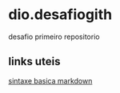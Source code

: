 # dio.desafiogith
desafio primeiro repositorio 

## links uteis 
[sintaxe basica markdown](https://www.youtube.com/watch?v=QyZ4Sc-hb4w)
